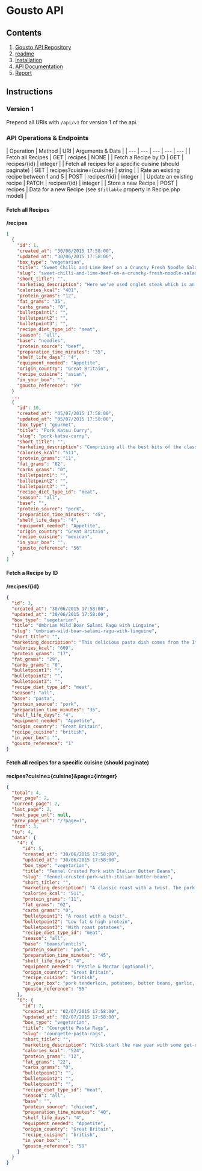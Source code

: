 # Gousto API

## Contents

1. [Gousto API Repository](https://github.com/mstnorris/GoustoAPI-Dev)
2. [readme](readme.md)
3. [Installation](installation.md)
4. [API Documentation](instructions.md)
5. [Report](report.md) 

## Instructions

### Version 1

Prepend all URIs with `/api/v1` for version 1 of the api.

### API Operations & Endpoints

| Operation | Method | URI | Arguments & Data |
| --- | --- | --- | --- | --- |
| Fetch all Recipes | GET | recipes | NONE |
| Fetch a Recipe by ID | GET | recipes/{id} | integer |
| Fetch all recipes for a specific cuisine (should paginate) | GET | recipes?cuisine={cuisine} | string |
| Rate an existing recipe between 1 and 5 | POST | recipes/{id} | integer |
| Update an existing recipe | PATCH | recipes/{id} | integer |
| Store a new Recipe | POST | recipes | Data for a new Recipe (see `$fillable` property in Recipe.php model) |

#### Fetch all Recipes

**/recipes**

```json
[
  {
    "id": 1,
    "created_at": "30/06/2015 17:58:00",
    "updated_at": "30/06/2015 17:58:00",
    "box_type": "vegetarian",
    "title": "Sweet Chilli and Lime Beef on a Crunchy Fresh Noodle Salad",
    "slug": "sweet-chilli-and-lime-beef-on-a-crunchy-fresh-noodle-salad",
    "short_title": "",
    "marketing_description": "Here we've used onglet steak which is an extra flavoursome cut of beef that should never be cooked past medium rare. So if you're a fan of well done steak, this one may not be for you. However, if you love rare steak and fancy trying a new cut, please be",
    "calories_kcal": "401",
    "protein_grams": "12",
    "fat_grams": "35",
    "carbs_grams": "0",
    "bulletpoint1": "",
    "bulletpoint2": "",
    "bulletpoint3": "",
    "recipe_diet_type_id": "meat",
    "season": "all",
    "base": "noodles",
    "protein_source": "beef",
    "preparation_time_minutes": "35",
    "shelf_life_days": "4",
    "equipment_needed": "Appetite",
    "origin_country": "Great Britain",
    "recipe_cuisine": "asian",
    "in_your_box": "",
    "gousto_reference": "59"
  }
  ...
  {
    "id": 10,
    "created_at": "05/07/2015 17:58:00",
    "updated_at": "05/07/2015 17:58:00",
    "box_type": "gourmet",
    "title": "Pork Katsu Curry",
    "slug": "pork-katsu-curry",
    "short_title": "",
    "marketing_description": "Comprising all the best bits of the classic American number and none of the mayo, this is a warm & tasty chicken and bulgur salad with just a hint of Scandi influence. A beautifully summery medley of flavours and textures",
    "calories_kcal": "511",
    "protein_grams": "11",
    "fat_grams": "62",
    "carbs_grams": "0",
    "bulletpoint1": "",
    "bulletpoint2": "",
    "bulletpoint3": "",
    "recipe_diet_type_id": "meat",
    "season": "all",
    "base": "",
    "protein_source": "pork",
    "preparation_time_minutes": "45",
    "shelf_life_days": "4",
    "equipment_needed": "Appetite",
    "origin_country": "Great Britain",
    "recipe_cuisine": "mexican",
    "in_your_box": "",
    "gousto_reference": "56"
  }
]
```

#### Fetch a Recipe by ID

**/recipes/{id}**

```json
{
  "id": 3,
  "created_at": "30/06/2015 17:58:00",
  "updated_at": "30/06/2015 17:58:00",
  "box_type": "vegetarian",
  "title": "Umbrian Wild Boar Salami Ragu with Linguine",
  "slug": "umbrian-wild-boar-salami-ragu-with-linguine",
  "short_title": "",
  "marketing_description": "This delicious pasta dish comes from the Italian region of Umbria. It has a smoky and intense wild boar flavour which combines the earthy garlic, leek and onion flavours, while the chilli flakes add a nice deep aroma. Enjoy within 5-6 days of delivery.",
  "calories_kcal": "609",
  "protein_grams": "17",
  "fat_grams": "29",
  "carbs_grams": "0",
  "bulletpoint1": "",
  "bulletpoint2": "",
  "bulletpoint3": "",
  "recipe_diet_type_id": "meat",
  "season": "all",
  "base": "pasta",
  "protein_source": "pork",
  "preparation_time_minutes": "35",
  "shelf_life_days": "4",
  "equipment_needed": "Appetite",
  "origin_country": "Great Britain",
  "recipe_cuisine": "british",
  "in_your_box": "",
  "gousto_reference": "1"
}
```

#### Fetch all recipes for a specific cuisine (should paginate)

**recipes?cuisine={cuisine}&page={integer}**

```json
{
  "total": 4,
  "per_page": 2,
  "current_page": 2,
  "last_page": 2,
  "next_page_url": null,
  "prev_page_url": "/?page=1",
  "from": 3,
  "to": 4,
  "data": {
    "4": {
      "id": 5,
      "created_at": "30/06/2015 17:58:00",
      "updated_at": "30/06/2015 17:58:00",
      "box_type": "vegetarian",
      "title": "Fennel Crusted Pork with Italian Butter Beans",
      "slug": "fennel-crusted-pork-with-italian-butter-beans",
      "short_title": "",
      "marketing_description": "A classic roast with a twist. The pork loin is marinated in rosemary, fennel seeds and chilli flakes then teamed with baked potato wedges and butter beans in tomato sauce. Enjoy within 5-6 days of delivery.",
      "calories_kcal": "511",
      "protein_grams": "11",
      "fat_grams": "62",
      "carbs_grams": "0",
      "bulletpoint1": "A roast with a twist",
      "bulletpoint2": "Low fat & high protein",
      "bulletpoint3": "With roast potatoes",
      "recipe_diet_type_id": "meat",
      "season": "all",
      "base": "beans/lentils",
      "protein_source": "pork",
      "preparation_time_minutes": "45",
      "shelf_life_days": "4",
      "equipment_needed": "Pestle & Mortar (optional)",
      "origin_country": "Great Britain",
      "recipe_cuisine": "british",
      "in_your_box": "pork tenderloin, potatoes, butter beans, garlic, fennel seeds, medium onion, chilli flakes, fresh rosemary, tomatoes, vegetable stock cube",
      "gousto_reference": "55"
    },
    "6": {
      "id": 7,
      "created_at": "02/07/2015 17:58:00",
      "updated_at": "02/07/2015 17:58:00",
      "box_type": "vegetarian",
      "title": "Courgette Pasta Rags",
      "slug": "courgette-pasta-rags",
      "short_title": "",
      "marketing_description": "Kick-start the new year with some get-up and go with this lean green vitality machine. Protein-packed chicken and mineral-rich kale are blended into a smooth, nut-free version of pesto; creating the ultimate composition of nutrition and taste",
      "calories_kcal": "524",
      "protein_grams": "12",
      "fat_grams": "22",
      "carbs_grams": "0",
      "bulletpoint1": "",
      "bulletpoint2": "",
      "bulletpoint3": "",
      "recipe_diet_type_id": "meat",
      "season": "all",
      "base": "",
      "protein_source": "chicken",
      "preparation_time_minutes": "40",
      "shelf_life_days": "4",
      "equipment_needed": "Appetite",
      "origin_country": "Great Britain",
      "recipe_cuisine": "british",
      "in_your_box": "",
      "gousto_reference": "59"
    }
  }
}
```